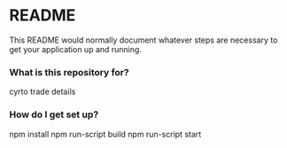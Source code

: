 # README #

This README would normally document whatever steps are necessary to get your application up and running.

### What is this repository for? ###
cyrto trade details


### How do I get set up? ###
npm install
npm run-script build
npm run-script start
